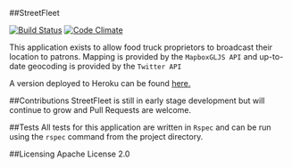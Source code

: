 ##StreetFleet

[![Build Status](https://travis-ci.org/westmd23/street_fleet.svg?branch=master)](https://travis-ci.org/westmd23/street_fleet)
[![Code Climate](https://codeclimate.com/github/westmd23/street_fleet/badges/gpa.svg)](https://codeclimate.com/github/westmd23/street_fleet)

This application exists to allow food truck proprietors to broadcast their
location to patrons. Mapping is provided by the `MapboxGLJS API` and
up-to-date geocoding is provided by the `Twitter API`

A version deployed to Heroku can be found [here.](http://streetfleet.herokuapp.com/)

##Contributions
StreetFleet is still in early stage development but will continue to grow
and Pull Requests are welcome.

##Tests
All tests for this application are written in `Rspec` and can be run using
the `rspec` command from the project directory.

##Licensing
Apache License 2.0
